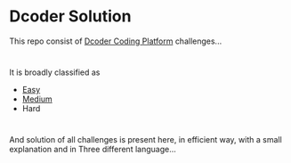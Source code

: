 
# Dcoder Solution #

This repo consist of [Dcoder Coding Platform](https://code.dcoder.tech/?utm_source=homescreen) challenges...
#
It is broadly classified as
* [Easy](https://github.com/DeWill404/Dcoder-Solution/tree/master/EASY)
* [Medium](https://github.com/DeWill404/Dcoder-Solution/tree/master/MEDIUM)
* Hard
#
And solution of all challenges is present here, in efficient way, with a small explanation and in Three different language...
